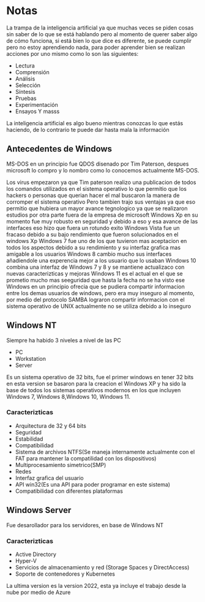 # Notas
La trampa de la inteligencia artificial ya que muchas veces se piden cosas sin saber de lo que se está hablando pero al momento de querer saber algo de cómo funciona, si está bien lo que dice es diferente, se puede cumplir pero no estoy aprendiendo nada, para poder aprender bien se realizan acciones por uno mismo como lo son las siguientes:
* Lectura
* Comprensión
* Análisis
* Selección
* Síntesis
* Pruebas
* Experimentación
* Ensayos
Y  masss

La inteligencia artificial es algo bueno mientras conozcas lo que estás haciendo, de lo contrario te puede dar hasta mala la información

## Antecedentes de Windows
MS-DOS en un principio fue QDOS disenado por Tim Paterson, despues microsoft lo compro y lo nombro como lo conocemos actualmente MS-DOS.

Los virus empezaron ya que Tim paterson realizo una publicacion de todos los comandos utilizados en el sistema operativo lo que permitio que los hackers o personas que querian hacer el mal buscaron la manera de corromper el sistema operativo
Pero tambien trajo sus ventajas ya que eso permitio que hubiera un mayor avance tegnologico ya que se realizaron estudios por otra parte fuera de la empresa de microsoft
Windows Xp en su momento fue muy robusto en seguridad y debido a eso y esa avance de las interfaces eso hizo que fuera un rotundo exito 
Windows Vista fue un fracaso debido a su bajo rendimiento que fueron solucionados en el windows Xp
Windows 7 fue uno de los que tuvieron mas aceptacion en todos los aspectos debido a su rendimiento y su interfaz grafica mas amigable a los usuarios
Windows 8 cambio mucho sus interfaces añadiendole una experencia mejor a los usuario que lo usaban
Windows 10 combina una interfaz de Windows 7 y 8 y se mantiene actualizaco con nuevas caracterizticas y mejoras
Windows 11 es el actual en el que se prometio mucho mas seeguridad que hasta la fecha no se ha visto ese 
Windows en un principio ofrecia que se pudiera compartir informacion entre los demas usuarios de windows, pero era muy inseguro al momento, por medio del protocolo SAMBA lograron compartir informacion con el sistema operativo de UNIX actualmente no se utiliza debido a lo inseguro

## Windows NT
Siempre ha habido 3 niveles a nivel de las PC
* PC
* Workstation
* Server

Es un sistema operativo de 32 bits, fue el primer windows en tener 32 bits en esta version se basaron para la creacion el Windows XP y ha sido la base de todos los sistemas operativos modernos en los que incluyen Windows 7, Windows 8,Windows 10, Windows 11.
### Caracterizticas
* Arquitectura de 32 y 64 bits
* Seguridad 
* Estabilidad
* Compatibilidad
* Sistema de archivos NTFS(Se maneja internamente actualmente con el FAT para mantener la compatilidad con los dispositivos)
* Multiprocesamiento simetrico(SMP)
* Redes
* Interfaz grafica del usuario
* API win32(Es una API para poder programar en este sistema)
* Compatibilidad con diferentes plataformas
 ## Windows Server
 Fue desarollador para los servidores, en base de Windows NT
 ### Caracterizticas
 * Active Directory
 * Hyper-V
 * Servicios de almacenamiento y red (Storage Spaces y DirectAccess)
 * Soporte de contenedores y Kubernetes
 
 La ultima version es la version 2022, esta ya incluye el trabajo desde la nube por medio de Azure
